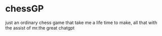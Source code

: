 # chessGP
just an ordinary chess game that take me a life time to make, all that with the assist of mr.the great chatgpt
